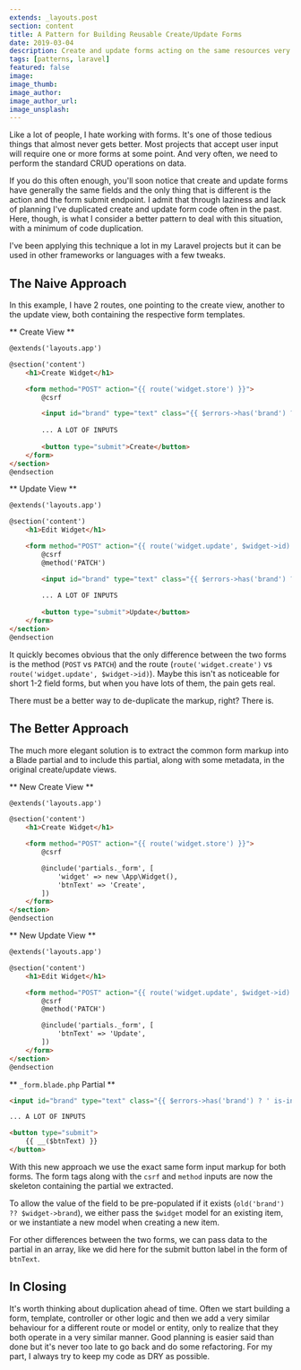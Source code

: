 ```yaml
---
extends: _layouts.post
section: content
title: A Pattern for Building Reusable Create/Update Forms
date: 2019-03-04
description: Create and update forms acting on the same resources very often share much of the same code. This reusable pattern helps keep your code DRY.
tags: [patterns, laravel]
featured: false
image: 
image_thumb: 
image_author:
image_author_url:
image_unsplash:
---
```


Like a lot of people, I hate working with forms. It's one of those tedious things that almost never gets better. Most projects that accept user input will require one or more forms at some point. And very often, we need to perform the standard CRUD operations on data.

If you do this often enough, you'll soon notice that create and update forms have generally the same fields and the only thing that is different is the action and the form submit endpoint. I admit that through laziness and lack of planning I've duplicated create and update form code often in the past. Here, though, is what I consider a better pattern to deal with this situation, with a minimum of code duplication.

I've been applying this technique a lot in my Laravel projects but it can be used in other frameworks or languages with a few tweaks.

## The Naive Approach

In this example, I have 2 routes, one pointing to the create view, another to the update view, both containing the respective form templates.

** Create View **
```html
@extends('layouts.app')

@section('content')
    <h1>Create Widget</h1>

    <form method="POST" action="{{ route('widget.store') }}">
        @csrf

        <input id="brand" type="text" class="{{ $errors->has('brand') ? ' is-invalid' : '' }}" name="brand" value="{{ old('brand') ?? $widget->brand }}">
        
        ... A LOT OF INPUTS
        
        <button type="submit">Create</button>
    </form>
</section>
@endsection

```

** Update View **
```html
@extends('layouts.app')

@section('content')
    <h1>Edit Widget</h1>

    <form method="POST" action="{{ route('widget.update', $widget->id) }}">
        @csrf
        @method('PATCH')

        <input id="brand" type="text" class="{{ $errors->has('brand') ? ' is-invalid' : '' }}" name="brand" value="{{ old('brand') ?? $widget->brand }}">
        
        ... A LOT OF INPUTS
        
        <button type="submit">Update</button>
    </form>
</section>
@endsection

```

It quickly becomes obvious that the only difference between the two forms is the method (`POST` vs `PATCH`) and the route (`route('widget.create')` vs `route('widget.update', $widget->id)`). Maybe this isn't as noticeable for short 1-2 field forms, but when you have lots of them, the pain gets real.

There must be a better way to de-duplicate the markup, right? There is.

## The Better Approach

The much more elegant solution is to extract the common form markup into a Blade partial and to include this partial, along with some metadata, in the original create/update views.  

** New Create View **
```html
@extends('layouts.app')

@section('content')
    <h1>Create Widget</h1>

    <form method="POST" action="{{ route('widget.store') }}">
        @csrf

        @include('partials._form', [
            'widget' => new \App\Widget(),
            'btnText' => 'Create',
        ])
    </form>
</section>
@endsection
```

** New Update View **
```html
@extends('layouts.app')

@section('content')
    <h1>Edit Widget</h1>

    <form method="POST" action="{{ route('widget.update', $widget->id) }}">
        @csrf
        @method('PATCH')

        @include('partials._form', [
            'btnText' => 'Update',
        ])
    </form>
</section>
@endsection
```

** `_form.blade.php` Partial **
```html
<input id="brand" type="text" class="{{ $errors->has('brand') ? ' is-invalid' : '' }}" name="brand" value="{{ old('brand') ?? $widget->brand }}">

... A LOT OF INPUTS

<button type="submit">
    {{ __($btnText) }}
</button>
``` 

With this new approach we use the exact same form input markup for both forms. The form tags along with the `csrf` and `method` inputs are now the skeleton containing the partial we extracted.

To allow the value of the field to be pre-populated if it exists (`old('brand') ?? $widget->brand`), we either pass the `$widget` model for an existing item, or we instantiate a new model when creating a new item.

For other differences between the two forms, we can pass data to the partial in an array, like we did here for the submit button label in the form of `btnText`.

## In Closing

It's worth thinking about duplication ahead of time. Often we start building a form, template, controller or other logic and then we add a very similar behaviour for a different route or model or entity, only to realize that they both operate in a very similar manner. Good planning is easier said than done but it's never too late to go back and do some refactoring. For my part, I always try to keep my code as DRY as possible. 